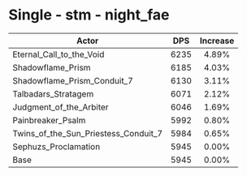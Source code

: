 # Single - stm - night_fae
| Actor | DPS | Increase |
|---|:---:|:---:|
|Eternal_Call_to_the_Void|6235|4.89%|
|Shadowflame_Prism|6185|4.03%|
|Shadowflame_Prism_Conduit_7|6130|3.11%|
|Talbadars_Stratagem|6071|2.12%|
|Judgment_of_the_Arbiter|6046|1.69%|
|Painbreaker_Psalm|5992|0.80%|
|Twins_of_the_Sun_Priestess_Conduit_7|5984|0.65%|
|Sephuzs_Proclamation|5945|0.00%|
|Base|5945|0.00%|
